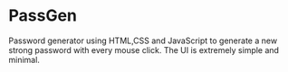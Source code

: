# PassGen
Password generator using HTML,CSS and JavaScript to generate a new strong password with every mouse click.
The UI is extremely simple and minimal. 
